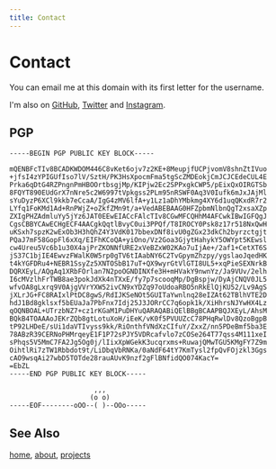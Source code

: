 ```yaml
---
title: Contact
---
```


# Contact

You can email me at this domain with its first letter for the username.

I'm also on [GitHub][0], [Twitter][1] and [Instagram][2].

## PGP

    -----BEGIN PGP PUBLIC KEY BLOCK-----

    mQENBFcTIv8BCADKWDOM446C8vKet6ojv7z2KE+8MeupjfUCPjvomV8shnZtIVuo
    +jfsI4zYPIGUfIso7lV/SztH/PK3HsXpocmFma5tgScZMDEokjCmJCJCEdeCUL4E
    Prka6qDtG4RZPngnPmHBOOrtbsgjMp/KIPjw2Ec2SPPxgkCWP5/pEixQxOIRGTSb
    8FQYT890EUdGrX7nNre5c2W6997tVpkgss2PLm95nRSWF0Aq3V0Iufk6mJxJAjMl
    sYuDyzP6XCl9kkb7eCcaA/IgG4zMV6lfA+y1Lz1aDhYMbkmg4XY6d1uqQKxdR7r2
    LYfq1FoKMd1Ad+RnPWjZ+oZkfZMn9t/a+VedABEBAAG0HFZpbmNlbnQgT2xsaXZp
    ZXIgPHZAdmluYy5jYz6JAT0EEwEIACcFAlcTIv8CGwMFCQHhM4AFCwkIBwIGFQgJ
    CgsCBBYCAwECHgECF4AACgkQqtlBvyC0ui3PPQf/T8IROCY0Psk8z17r518NxQwH
    uKSxh7spzK2wExOb3H3hQhZ4Y3VdK017bbexDNf8ivU0gZGx23dkCh2byrzctgjt
    PQaJ7mF58GopFl6xXq/EIFhKCoQA+yiOno/Vz2Goa3GjytHahykY5OWYpt5KEwsl
    cw4Ureu5Vc6b1u30X4ajPrZKONNfURE2xVeBZxW02KAo7uIjAe+/2af1+CetXT6S
    jS37C1bjIE4EwvzFWalK0W5rp0gTV6tIAabNY6C2TvGpymZhzpy/ygslaoJqedHK
    t4kYGFDRu4+NEBR1SsyZz5XNTOSbB17uT+QX9wyrGtVlGTI8UL5+xqPieSEXNrkB
    DQRXEyL/AQgAq1XRbFOrlan7N2poOGNDINXfe3H+mHVakY9nwnYz/Ja9VUv/2elh
    I6cMVzlhFrTWB8ae3pokJdXk4nTXxE/fy7p7scooqMp/DgBspjw/DyAjCNQV0JL5
    wfvOA8gLxrq9V0AjgVVrYXW52ivCN9xYDZq97oUdoaRBO5nRkElQjKU52/Lv9AgS
    jXLrJG+FC8RAIxlPtDC8gwS/RdIJKSeNOt5GUITaYwnlnq28eIZAt62TBlhVTE2D
    hdJ1Bd8gklsxf5bEUaJa7PbFnx7Idj25J3JORrCC7q6opk1k/XiHhrsNJYwHX4Lz
    qOQNBOAL+UTrzbNZ7+cz1rKGaM1PuDHYuQARAQABiQElBBgBCAAPBQJXEyL/AhsM
    BQkB4TOAAAoJEKrZQb8gtLotuXoH/iEeK/vK0f5PVUUZcC78PHqRwlDv8QzoBgpB
    tP92LHDeE/sUi1daVTIvyss9kk/RiOnthfVNdXzCIfuY/ZxxZ/nn5PDeBmf5ba3E
    78ABzR39CERNoPHMrqeyE1F1P72sPJY5VDRcafvlo7zCOSe264T77qss4M111xeI
    sPhqs5V5MmC7FA2Jg5Og0j/lIixXpWGekK3ucqrxms+RuwajQMwTGU5KMgFY7Z9m
    OihtlRi7zTW1Rbbdot9t/LiDbqVbRNKa/0aNdF64tY7KmTysl2fpQvFOjzkl3Ggs
    cAO9wsqAi27wbD5TOTde28rauAUvK9nzf2gFlBNfidQO074KacY=
    =EbZL
    -----END PGP PUBLIC KEY BLOCK-----

                         ,,,
                        (o o)
    -----EOF--------oOO--( )--OOo-----


## See Also

[home](/), [about](/about.html), [projects](/projects/)


[0]: https://github.com/vinc
[1]: https://twitter.com/vinc686
[2]: https://instagram.com/vinc686
